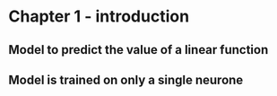 # Chapter 1 - introduction
## Model to predict the value of a linear function
## Model is trained on only a single neurone
